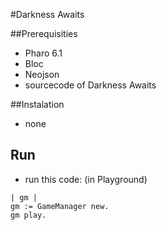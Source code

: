 #Darkness Awaits

##Prerequisities

* Pharo 6.1 
* Bloc
* Neojson
* sourcecode of Darkness Awaits

##Instalation

* none

## Run

* run this code: (in Playground)

````Pharo
| gm |
gm := GameManager new.
gm play.
`````